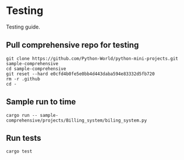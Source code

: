 # Testing

Testing guide.

## Pull comprehensive repo for testing

```shell
git clone https://github.com/Python-World/python-mini-projects.git sample-comprehensive
cd sample-comprehensive
git reset --hard e0cfd4b0fe5e0bb4d443daba594e83332d5fb720
rm -r .github
cd -
```

## Sample run to time

```shell
cargo run -- sample-comprehensive/projects/Billing_system/biling_system.py
```

## Run tests

```shell
cargo test
```
